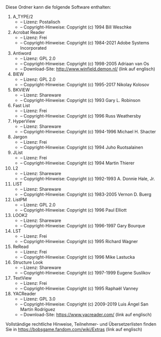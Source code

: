 ﻿Diese Ordner kann die folgende Software enthalten:

1. A_TYPE/2
   - – Lizenz: Postalisch
   - – Copyright-Hinweise: Copyright (c) 1994 Bill Weschke
2. Acrobat Reader
   - – Lizenz: Frei
   - – Copyright-Hinweise: Copyright (c) 1984-2021 Adobe Systems Incorporated
3. Antiword
   - – Lizenz: GPL 2.0
   - – Copyright-Hinweise: Copyright (c) 1998-2005 Adriaan van Os
   - – Download-Site: http://www.winfield.demon.nl/ (link auf englisch)
4. BIEW
   - – Lizenz: GPL 2.0
   - – Copyright-Hinweise: Copyright (c) 1995-2017 Nikolay Kolosov
5. BKVIEW
   - – Lizenz: Shareware
   - – Copyright-Hinweise: Copyright (c) 1993 Gary L. Robinson
6. Fast List
   - – Lizenz: Frei
   - – Copyright-Hinweise: Copyright (c) 1996 Russ Weathersby
7. HyperView
   - – Lizenz: Shareware
   - – Copyright-Hinweise: Copyright (c) 1994-1996 Michael H. Shacter
8. Jargon
   - – Lizenz: Frei
   - – Copyright-Hinweise: Copyright (c) 1994 Juho Ruotsalainen
9. JList
   - – Lizenz: Frei
   - – Copyright-Hinweise: Copyright (c) 1994 Martin Thierer
10. L2
    - – Lizenz: Shareware
    - – Copyright-Hinweise: Copyright (c) 1992-1993 A. Donnie Hale, Jr.
11. LIST
    - – Lizenz: Shareware
    - – Copyright-Hinweise: Copyright (c) 1983-2005 Vernon D. Buerg
12. ListPM
    - – Lizenz: GPL 2.0
    - – Copyright-Hinweise: Copyright (c) 1996 Paul Elliott
13. LOOK2
    - – Lizenz: Shareware
    - – Copyright-Hinweise: Copyright (c) 1996-1997 Gary Bourque
14. LST
    - – Lizenz: Frei
    - – Copyright-Hinweise: Copyright (c) 1995 Richard Wagner
15. ReRead
    - – Lizenz: Frei
    - – Copyright-Hinweise: Copyright (c) 1996 Mike Lastucka
16. Structure Look
    - – Lizenz: Shareware
    - – Copyright-Hinweise: Copyright (c) 1997-1999 Eugene Suslikov
17. TextView
    - – Lizenz: Frei
    - – Copyright-Hinweise: Copyright (c) 1995 Raphaël Vanney
18. YACReader
    - – Lizenz: GPL 3.0
    - – Copyright-Hinweise: Copyright (c) 2009-2019 Luis Ángel San Martín Rodríguez
    - – Download-Site: https://www.yacreader.com/ (link auf englisch)

Vollständige rechtliche Hinweise, Teilnehmer- und Übersetzerlisten finden Sie in https://bobsgame.fandom.com/wiki/Extras (link auf englisch)
